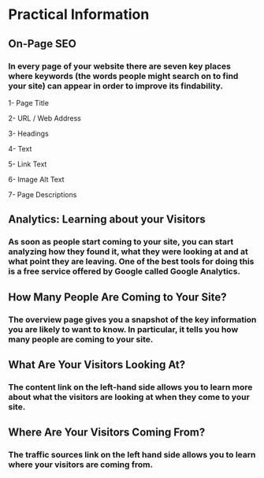 # Practical Information
## On-Page SEO
### In every page of your website there are seven key places where keywords (the words people might search on to find your site) can appear in order to improve its findability.

1- Page Title

2- URL / Web Address

3- Headings

4- Text

5- Link Text

6- Image Alt Text

7- Page Descriptions

## Analytics: Learning about your Visitors
### As soon as people start coming to your site, you can start analyzing how they found it, what they were looking at and at what point they are leaving. One of the best tools for doing this is a free service offered by Google called Google Analytics.

## How Many People Are Coming to Your Site?
### The overview page gives you a snapshot of the key information you are likely to want to know. In particular, it tells you how many people are coming to your site.

## What Are Your Visitors Looking At?

### The content link on the left-hand side allows you to learn more about what the visitors are looking at when they come to your site.

## Where Are Your Visitors Coming From?

### The traffic sources link on the left hand side allows you to learn where your visitors are coming from.

